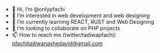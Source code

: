- 👋 Hi, I’m @onlypfachi
- 👀 I’m interested in web development and  web designing 
- 🌱 I’m currently learning  REACT, RUST and Web Designing 
- 💞️ I’m looking to collaborate on PHP projects
- 📫 How to reach me (twitter/tadiwapfachi) pfachitadiwanashedavid@gmail.com 

<!---
onlypfachi/onlypfachi is a ✨ special ✨ repository because its `README.md` (this file) appears on your GitHub profile.
You can click the Preview link to take a look at your changes.
--->
